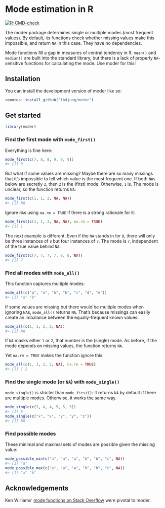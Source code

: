 
<!-- README.md is generated from README.Rmd. Please edit that file -->

# Mode estimation in R

<!-- badges: start -->

[![R-CMD-check](https://github.com/lhdjung/moder/actions/workflows/R-CMD-check.yaml/badge.svg)](https://github.com/lhdjung/moder/actions/workflows/R-CMD-check.yaml)

<!-- badges: end -->

The moder package determines single or multiple modes (most frequent
values). By default, its functions check whether missing values make
this impossible, and return `NA` in this case. They have no
dependencies.

Mode functions fill a gap in measures of central tendency in R. `mean()`
and `median()` are built into the standard library, but there is a lack
of properly `NA`-sensitive functions for calculating the mode. Use moder
for this!

## Installation

You can install the development version of moder like so:

``` r
remotes::install_github("lhdjung/moder")
```

## Get started

``` r
library(moder)
```

### Find the first mode with `mode_first()`

Everything is fine here:

``` r
mode_first(c(7, 8, 8, 9, 9, 9))
#> [1] 9
```

But what if some values are missing? Maybe there are so many missings
that it’s impossible to tell which value is the most frequent one. If
both `NA`s below are secretly `2`, then `2` is the (first) mode.
Otherwise, `1` is. The mode is unclear, so the function returns `NA`:

``` r
mode_first(c(1, 1, 2, NA, NA))
#> [1] NA
```

Ignore `NA`s using `na.rm = TRUE` if there is a strong rationale for it:

``` r
mode_first(c(1, 1, 2, NA, NA), na.rm = TRUE)
#> [1] 1
```

The next example is different. Even if the `NA` stands in for `8`, there
will only be three instances of `8` but four instances of `7`. The mode
is `7`, independent of the true value behind `NA`.

``` r
mode_first(c(7, 7, 7, 7, 8, 8, NA))
#> [1] 7
```

### Find all modes with `mode_all()`

This function captures multiple modes:

``` r
mode_all(c("a", "a", "b", "b", "c", "d", "e"))
#> [1] "a" "b"
```

If some values are missing but there would be multiple modes when
ignoring `NA`s, `mode_all()` returns `NA`. That’s because missings can
easily create an imbalance between the equally-frequent known values:

``` r
mode_all(c(1, 1, 2, 2, NA))
#> [1] NA
```

If `NA` masks either `1` or `2`, that number is the (single) mode. As
before, if the mode depends on missing values, the function returns
`NA`.

Yet `na.rm = TRUE` makes the function ignore this:

``` r
mode_all(c(1, 1, 2, 2, NA), na.rm = TRUE)
#> [1] 1 2
```

### Find the single mode (or `NA`) with `mode_single()`

`mode_single()` is stricter than `mode_first()`: It returns `NA` by
default if there are multiple modes. Otherwise, it works the same way.

``` r
mode_single(c(3, 4, 4, 5, 5, 5))
#> [1] 5
mode_single(c("x", "x", "y", "y", "z"))
#> [1] NA
```

### Find possible modes

These minimal and maximal sets of modes are possible given the missing
value:

``` r
mode_possible_min(c("a", "a", "a", "b", "b", "c", NA))
#> [1] "a"
mode_possible_max(c("a", "a", "a", "b", "b", "c", NA))
#> [1] "a" "b"
```

## Acknowledgements

Ken Williams’ [mode functions on Stack
Overflow](https://stackoverflow.com/questions/2547402/how-to-find-the-statistical-mode/8189441#8189441)
were pivotal to moder.
